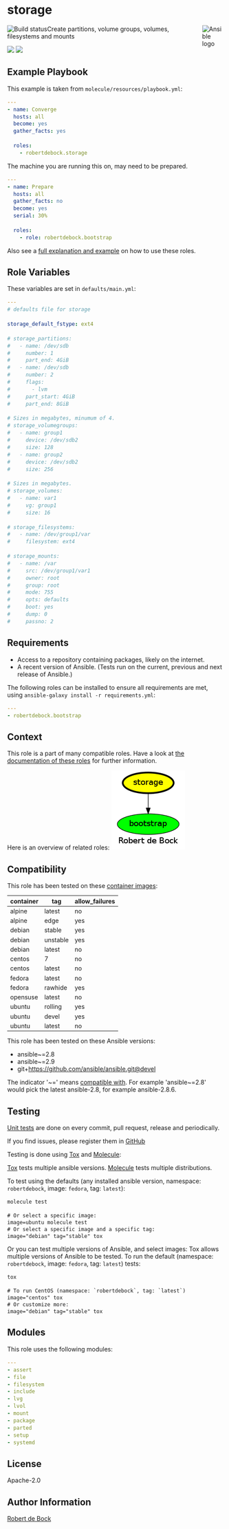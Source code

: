 storage
=========

<img src="https://docs.ansible.com/ansible-tower/3.2.4/html_ja/installandreference/_static/images/logo_invert.png" width="10%" height="10%" alt="Ansible logo" align="right"/>
<a href="https://travis-ci.org/robertdebock/ansible-role-storage"><img src="https://travis-ci.org/robertdebock/ansible-role-storage.svg?branch=master" alt="Build status" align="left"/></a>

Create partitions, volume groups, volumes, filesystems and mounts

<img src="https://img.shields.io/ansible/role/d/38205"/>
<img src="https://img.shields.io/ansible/quality/38205"/>

Example Playbook
----------------

This example is taken from `molecule/resources/playbook.yml`:
```yaml
---
- name: Converge
  hosts: all
  become: yes
  gather_facts: yes

  roles:
    - robertdebock.storage
```

The machine you are running this on, may need to be prepared.
```yaml
---
- name: Prepare
  hosts: all
  gather_facts: no
  become: yes
  serial: 30%

  roles:
    - role: robertdebock.bootstrap
```

Also see a [full explanation and example](https://robertdebock.nl/how-to-use-these-roles.html) on how to use these roles.

Role Variables
--------------

These variables are set in `defaults/main.yml`:
```yaml
---
# defaults file for storage

storage_default_fstype: ext4

# storage_partitions:
#   - name: /dev/sdb
#     number: 1
#     part_end: 4GiB
#   - name: /dev/sdb
#     number: 2
#     flags:
#       - lvm
#     part_start: 4GiB
#     part_end: 8GiB

# Sizes in megabytes, minumum of 4.
# storage_volumegroups:
#   - name: group1
#     device: /dev/sdb2
#     size: 128
#   - name: group2
#     device: /dev/sdb2
#     size: 256

# Sizes in megabytes.
# storage_volumes:
#   - name: var1
#     vg: group1
#     size: 16

# storage_filesystems:
#   - name: /dev/group1/var
#     filesystem: ext4

# storage_mounts:
#   - name: /var
#     src: /dev/group1/var1
#     owner: root
#     group: root
#     mode: 755
#     opts: defaults
#     boot: yes
#     dump: 0
#     passno: 2
```

Requirements
------------

- Access to a repository containing packages, likely on the internet.
- A recent version of Ansible. (Tests run on the current, previous and next release of Ansible.)

The following roles can be installed to ensure all requirements are met, using `ansible-galaxy install -r requirements.yml`:

```yaml
---
- robertdebock.bootstrap

```

Context
-------

This role is a part of many compatible roles. Have a look at [the documentation of these roles](https://robertdebock.nl/) for further information.

Here is an overview of related roles:
![dependencies](https://raw.githubusercontent.com/robertdebock/drawings/artifacts/storage.png "Dependency")


Compatibility
-------------

This role has been tested on these [container images](https://hub.docker.com/):

|container|tag|allow_failures|
|---------|---|--------------|
|alpine|latest|no|
|alpine|edge|yes|
|debian|stable|yes|
|debian|unstable|yes|
|debian|latest|no|
|centos|7|no|
|centos|latest|no|
|fedora|latest|no|
|fedora|rawhide|yes|
|opensuse|latest|no|
|ubuntu|rolling|yes|
|ubuntu|devel|yes|
|ubuntu|latest|no|

This role has been tested on these Ansible versions:

- ansible~=2.8
- ansible~=2.9
- git+https://github.com/ansible/ansible.git@devel

The indicator '\~=' means [compatible with](https://www.python.org/dev/peps/pep-0440/#compatible-release). For example 'ansible\~=2.8' would pick the latest ansible-2.8, for example ansible-2.8.6.




Testing
-------

[Unit tests](https://travis-ci.org/robertdebock/ansible-role-storage) are done on every commit, pull request, release and periodically.

If you find issues, please register them in [GitHub](https://github.com/robertdebock/ansible-role-storage/issues)

Testing is done using [Tox](https://tox.readthedocs.io/en/latest/) and [Molecule](https://github.com/ansible/molecule):

[Tox](https://tox.readthedocs.io/en/latest/) tests multiple ansible versions.
[Molecule](https://github.com/ansible/molecule) tests multiple distributions.

To test using the defaults (any installed ansible version, namespace: `robertdebock`, image: `fedora`, tag: `latest`):

```
molecule test

# Or select a specific image:
image=ubuntu molecule test
# Or select a specific image and a specific tag:
image="debian" tag="stable" tox
```

Or you can test multiple versions of Ansible, and select images:
Tox allows multiple versions of Ansible to be tested. To run the default (namespace: `robertdebock`, image: `fedora`, tag: `latest`) tests:

```
tox

# To run CentOS (namespace: `robertdebock`, tag: `latest`)
image="centos" tox
# Or customize more:
image="debian" tag="stable" tox
```

Modules
-------

This role uses the following modules:
```yaml
---
- assert
- file
- filesystem
- include
- lvg
- lvol
- mount
- package
- parted
- setup
- systemd
```

License
-------

Apache-2.0


Author Information
------------------

[Robert de Bock](https://robertdebock.nl/)
